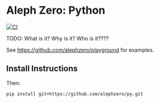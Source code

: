 # Aleph Zero: Python
[![CI](https://github.com/alephzero/py/workflows/CI/badge.svg)](https://github.com/alephzero/py/actions?query=workflow%3ACI)

TODO: What is it? Why is it? Who is it????

See https://github.com/alephzero/playground for examples.

## Install Instructions

Then:
```sh
pip install git+https://github.com/alephzero/py.git
```
